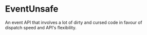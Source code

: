 # EventUnsafe
An event API that involves a lot of dirty and cursed code in favour of dispatch speed and API's flexibility.
